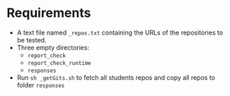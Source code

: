 # Requirements

- A text file named `_repos.txt` containing the URLs of the repositories to be tested.
- Three empty directories: 
  - `report_check`
  - `report_check_runtime`
  - `responses`
- Run `sh _getGits.sh` to fetch all students repos and copy all repos to folder `responses`
